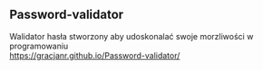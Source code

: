 ## Password-validator 
Walidator hasła stworzony aby udoskonalać swoje morzliwości w programowaniu</br>
https://gracjanr.github.io/Password-validator/ </br>
